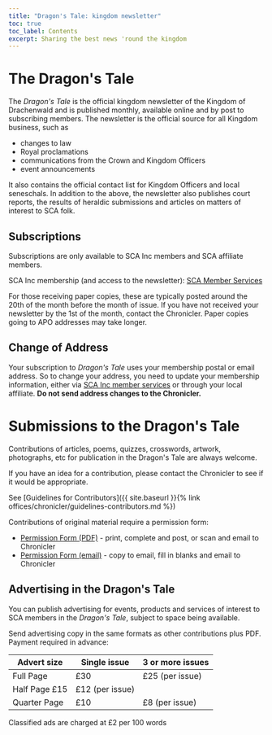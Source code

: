 ```yaml
---
title: "Dragon's Tale: kingdom newsletter"
toc: true
toc_label: Contents
excerpt: Sharing the best news 'round the kingdom
---
```


# The Dragon's Tale
The _Dragon's Tale_ is the official kingdom newsletter of the Kingdom of Drachenwald and is published monthly, available online and by post to subscribing members.
The newsletter is the official source for all Kingdom business, such as

* changes to law
* Royal proclamations
* communications from the Crown and Kingdom Officers 
* event announcements 

It also contains the official contact list for Kingdom Officers and local seneschals.
In addition to the above, the newsletter also publishes court reports, the results of heraldic submissions and articles on matters of interest to SCA folk.

## Subscriptions

Subscriptions are only available to SCA Inc members and SCA affiliate members.

SCA Inc membership (and access to the newsletter): [SCA Member Services](https://www.sca.org/member-services/)

For those receiving paper copies, these are typically posted around the 20th of the month before the month of issue. If you have not received your newsletter by the 1st of the month, contact the Chronicler.
Paper copies going to APO addresses may take longer.

## Change of Address
Your subscription to _Dragon's Tale_ uses your membership postal or email address. So to change your address, you need to update your membership information, either via [SCA Inc member services](https://www.sca.org/member-services/) or through your local affiliate.  **Do not send address changes to the Chronicler.**

# Submissions to the Dragon's Tale

Contributions of articles, poems, quizzes, crosswords, artwork, photographs, etc for publication in the Dragon's Tale are always welcome.

If you have an idea for a contribution, please contact the Chronicler to see if it would be appropriate.

See [Guidelines for Contributors]({{ site.baseurl }}{% link offices/chronicler/guidelines-contributors.md %})
 
Contributions of original material require a permission form:
* <a href="{{ site.baseurl }}{% link offices/chronicler/files/permission.pdf %}">Permission Form (PDF)</a> - print, complete and post, or scan and email to Chronicler
* <a href="{{ site.baseurl }}{% link offices/chronicler/email-permission-form.md %}">Permission Form (email)</a> - copy to email, fill in blanks and email to Chronicler

## Advertising in the Dragon's Tale
You can publish advertising for events, products and services of interest to SCA members in the _Dragon's Tale_, subject to space being available.

Send advertising copy in the same formats as other contributions plus PDF. Payment required in advance: 

Advert size | Single issue | 3 or more issues
---|---|---
Full Page |£30 |£25 (per issue)
Half Page £15| £12 (per issue) 
Quarter Page| £10 |£8 (per issue)

Classified ads are charged at £2 per 100 words
